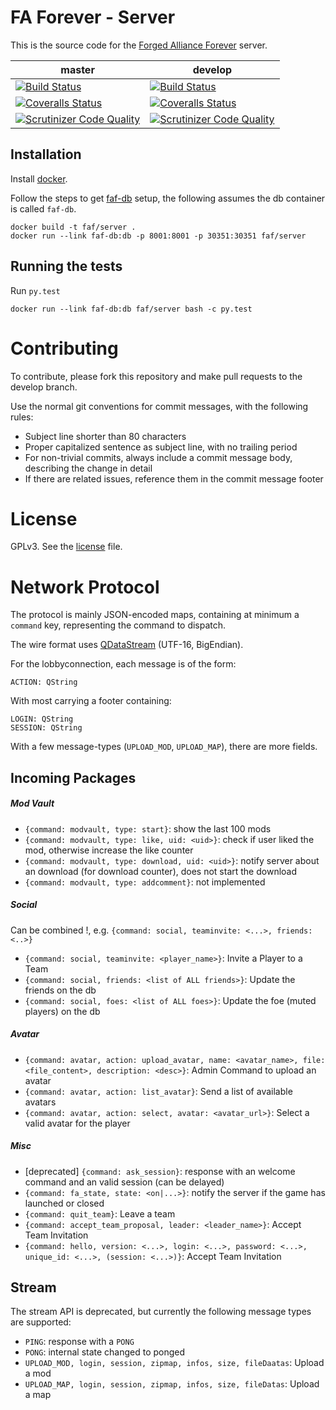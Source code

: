 # FA Forever - Server

This is the source code for the [Forged Alliance Forever](http://www.faforever.com/) server.

master|develop
 ------------ | -------------
[![Build Status](https://travis-ci.org/FAForever/server.svg?branch=master)](https://travis-ci.org/FAForever/server) | [![Build Status](https://travis-ci.org/FAForever/server.svg?branch=develop)](https://travis-ci.org/FAForever/server)
[![Coveralls Status](https://img.shields.io/coveralls/FAForever/server/master.svg)](https://coveralls.io/github/FAForever/server) | [![Coveralls Status](https://img.shields.io/coveralls/FAForever/server/develop.svg)](https://coveralls.io/github/FAForever/server)
[![Scrutinizer Code Quality](https://scrutinizer-ci.com/g/FAForever/server/badges/quality-score.png?b=master)](https://scrutinizer-ci.com/g/FAForever/server/?branch=master) | [![Scrutinizer Code Quality](https://scrutinizer-ci.com/g/FAForever/server/badges/quality-score.png?b=develop)](https://scrutinizer-ci.com/g/FAForever/server/?branch=develop)

## Installation

Install [docker](https://www.docker.com).

Follow the steps to get [faf-db](https://github.com/FAForever/db) setup, the following assumes the db container is called `faf-db`.

    docker build -t faf/server .
    docker run --link faf-db:db -p 8001:8001 -p 30351:30351 faf/server

## Running the tests

Run `py.test`

    docker run --link faf-db:db faf/server bash -c py.test

# Contributing

To contribute, please fork this repository and make pull requests to the develop branch.

Use the normal git conventions for commit messages, with the following rules:
 - Subject line shorter than 80 characters
 - Proper capitalized sentence as subject line, with no trailing period
 - For non-trivial commits, always include a commit message body, describing the change in detail
 - If there are related issues, reference them in the commit message footer


# License

GPLv3. See the [license](license.txt) file.

# Network Protocol

The protocol is mainly JSON-encoded maps, containing at minimum a `command` key, representing the command to dispatch.

The wire format uses [QDataStream](http://doc.qt.io/qt-5/qdatastream.html) (UTF-16, BigEndian).

For the lobbyconnection, each message is of the form:

    ACTION: QString

With most carrying a footer containing:

    LOGIN: QString
    SESSION: QString

With a few message-types (`UPLOAD_MOD`, `UPLOAD_MAP`), there are more fields.

## Incoming Packages

##### Mod Vault

* `{command: modvault, type: start}`: show the last 100 mods
* `{command: modvault, type: like, uid: <uid>}`: check if user liked the mod, otherwise increase the like counter
* `{command: modvault, type: download, uid: <uid>}`: notify server about an download (for download counter), does not start the download
* `{command: modvault, type: addcomment}`: not implemented

##### Social
Can be combined !, e.g. `{command: social, teaminvite: <...>, friends: <..>}`
* `{command: social, teaminvite: <player_name>}`: Invite a Player to a Team 
* `{command: social, friends: <list of ALL friends>}`: Update the friends on the db
* `{command: social, foes: <list of ALL foes>}`: Update the foe (muted players) on the db

##### Avatar
* `{command: avatar, action: upload_avatar, name: <avatar_name>, file: <file_content>, description: <desc>}`: Admin Command to upload an avatar
* `{command: avatar, action: list_avatar}`: Send a list of available avatars
* `{command: avatar, action: select, avatar: <avatar_url>}`: Select a valid avatar for the player

##### Misc

* [deprecated] `{command: ask_session}`: response with an welcome command and an valid session (can be delayed)
* `{command: fa_state, state: <on|...>}`: notify the server if the game has launched or closed
* `{command: quit_team}`: Leave a team
* `{command: accept_team_proposal, leader: <leader_name>}`: Accept Team Invitation
* `{command: hello, version: <...>, login: <...>, password: <...>, unique_id: <...>, (session: <...>)}`: Accept Team Invitation

##  Stream

The stream API is deprecated, but currently the following message types are supported:

* `PING`: response with a `PONG`
* `PONG`: internal state changed to ponged
* `UPLOAD_MOD, login, session, zipmap, infos, size, fileDaatas`: Upload a mod
* `UPLOAD_MAP, login, session, zipmap, infos, size, fileDatas`: Upload a map
